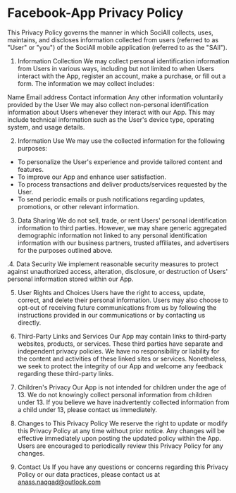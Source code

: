 # Facebook-App Privacy Policy

This Privacy Policy governs the manner in which SociAll collects, uses, maintains, and discloses information collected from users (referred to as "User" or "you") of the SociAll mobile application (referred to as the "SAll").

1. Information Collection
We may collect personal identification information from Users in various ways, including but not limited to when Users interact with the App, register an account, make a purchase, or fill out a form. The information we may collect includes:

Name
Email address
Contact information
Any other information voluntarily provided by the User
We may also collect non-personal identification information about Users whenever they interact with our App. This may include technical information such as the User's device type, operating system, and usage details.

2. Information Use
We may use the collected information for the following purposes:

- To personalize the User's experience and provide tailored content and features.
- To improve our App and enhance user satisfaction.
- To process transactions and deliver products/services requested by the User.
- To send periodic emails or push notifications regarding updates, promotions, or other relevant information.

3. Data Sharing
We do not sell, trade, or rent Users' personal identification information to third parties. However, we may share generic aggregated demographic information not linked to any personal identification information with our business partners, trusted affiliates, and advertisers for the purposes outlined above.

.4. Data Security
We implement reasonable security measures to protect against unauthorized access, alteration, disclosure, or destruction of Users' personal information stored within our App.

5. User Rights and Choices
Users have the right to access, update, correct, and delete their personal information. Users may also choose to opt-out of receiving future communications from us by following the instructions provided in our communications or by contacting us directly.

6. Third-Party Links and Services
Our App may contain links to third-party websites, products, or services. These third parties have separate and independent privacy policies. We have no responsibility or liability for the content and activities of these linked sites or services. Nonetheless, we seek to protect the integrity of our App and welcome any feedback regarding these third-party links.

7. Children's Privacy
Our App is not intended for children under the age of 13. We do not knowingly collect personal information from children under 13. If you believe we have inadvertently collected information from a child under 13, please contact us immediately.

8. Changes to This Privacy Policy
We reserve the right to update or modify this Privacy Policy at any time without prior notice. Any changes will be effective immediately upon posting the updated policy within the App. Users are encouraged to periodically review this Privacy Policy for any changes.

9. Contact Us
If you have any questions or concerns regarding this Privacy Policy or our data practices, please contact us at anass.naqqad@outlook.com 
